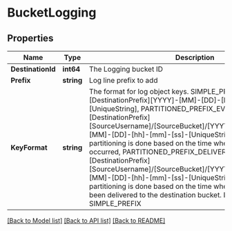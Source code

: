 # BucketLogging

## Properties
Name | Type | Description | Notes
------------ | ------------- | ------------- | -------------
**DestinationId** | **int64** | The Logging bucket ID | [optional] [default to null]
**Prefix** | **string** | Log line prefix to add | [optional] [default to null]
**KeyFormat** | **string** | The format for log object keys. SIMPLE_PREFIX&#x3D;[DestinationPrefix][YYYY]-[MM]-[DD]-[hh]-[mm]-[ss]-[UniqueString], PARTITIONED_PREFIX_EVENT_TIME&#x3D;[DestinationPrefix][SourceUsername]/[SourceBucket]/[YYYY]/[MM]/[DD]/[YYYY]-[MM]-[DD]-[hh]-[mm]-[ss]-[UniqueString] where the partitioning is done based on the time when the logged events occurred, PARTITIONED_PREFIX_DELIVERY_TIME&#x3D;[DestinationPrefix][SourceUsername]/[SourceBucket]/[YYYY]/[MM]/[DD]/[YYYY]-[MM]-[DD]-[hh]-[mm]-[ss]-[UniqueString] where the partitioning is done based on the time when the log object has been delivered to the destination bucket. Default: SIMPLE_PREFIX | [optional] [default to KEY_FORMAT.SIMPLE_PREFIX]

[[Back to Model list]](../README.md#documentation-for-models) [[Back to API list]](../README.md#documentation-for-api-endpoints) [[Back to README]](../README.md)

